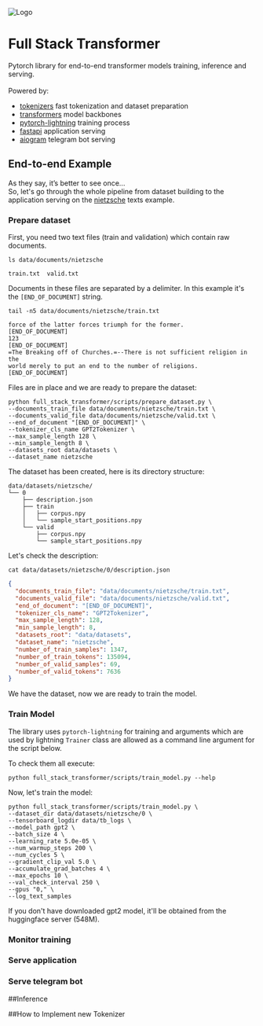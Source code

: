 ![Logo](docs/source/_images/logos/lightning_logo.svg)

# Full Stack Transformer
Pytorch library for end-to-end transformer models training, inference and serving.
<br>
<br>
Powered by:
- [tokenizers](https://github.com/huggingface/tokenizers) fast tokenization and dataset preparation
- [transformers](https://github.com/huggingface/transformers) model backbones
- [pytorch-lightning](https://github.com/PyTorchLightning/pytorch-lightning) training process
- [fastapi](https://github.com/tiangolo/fastapi) application serving
- [aiogram](https://github.com/aiogram/aiogram) telegram bot serving

## End-to-end Example
As they say, it’s better to see once...<br>
So, let's go through the whole pipeline from dataset building to the application
serving on the [nietzsche](data/documents/nietzsche) texts example.

### Prepare dataset

First, you need two text files (train and validation) which contain raw documents.

```
ls data/documents/nietzsche
```
```
train.txt  valid.txt
```

Documents in these files are separated by a delimiter. In this example it's the
`[END_OF_DOCUMENT]` string.
```
tail -n5 data/documents/nietzsche/train.txt
```
```
force of the latter forces triumph for the former.
[END_OF_DOCUMENT]
123
[END_OF_DOCUMENT]
=The Breaking off of Churches.=--There is not sufficient religion in the
world merely to put an end to the number of religions.
[END_OF_DOCUMENT]
```

Files are in place and we are ready to prepare the dataset:
```
python full_stack_transformer/scripts/prepare_dataset.py \
--documents_train_file data/documents/nietzsche/train.txt \
--documents_valid_file data/documents/nietzsche/valid.txt \
--end_of_document "[END_OF_DOCUMENT]" \
--tokenizer_cls_name GPT2Tokenizer \
--max_sample_length 128 \
--min_sample_length 8 \
--datasets_root data/datasets \
--dataset_name nietzsche
```

The dataset has been created, here is its directory structure:
```
data/datasets/nietzsche/
└── 0
    ├── description.json
    ├── train
    │   ├── corpus.npy
    │   └── sample_start_positions.npy
    └── valid
        ├── corpus.npy
        └── sample_start_positions.npy
```

Let's check the description:
```
cat data/datasets/nietzsche/0/description.json
```
```json
{
  "documents_train_file": "data/documents/nietzsche/train.txt",
  "documents_valid_file": "data/documents/nietzsche/valid.txt",
  "end_of_document": "[END_OF_DOCUMENT]",
  "tokenizer_cls_name": "GPT2Tokenizer",
  "max_sample_length": 128,
  "min_sample_length": 8,
  "datasets_root": "data/datasets",
  "dataset_name": "nietzsche",
  "number_of_train_samples": 1347,
  "number_of_train_tokens": 135094,
  "number_of_valid_samples": 69,
  "number_of_valid_tokens": 7636
}
```

We have the dataset, now we are ready to train the model.

### Train Model
The library uses `pytorch-lightning` for training and arguments which are used by
lightning `Trainer` class are allowed as a command line argument for the script below.

To check them all execute:
```
python full_stack_transformer/scripts/train_model.py --help
```

Now, let's train the model:
```
python full_stack_transformer/scripts/train_model.py \
--dataset_dir data/datasets/nietzsche/0 \
--tensorboard_logdir data/tb_logs \
--model_path gpt2 \
--batch_size 4 \
--learning_rate 5.0e-05 \
--num_warmup_steps 200 \
--num_cycles 5 \
--gradient_clip_val 5.0 \
--accumulate_grad_batches 4 \
--max_epochs 10 \
--val_check_interval 250 \
--gpus "0," \
--log_text_samples
```

If you don't have downloaded gpt2 model, it'll be obtained from the huggingface server (548M).



### Monitor training
### Serve application
### Serve telegram bot

##Inference

##How to Implement new Tokenizer


